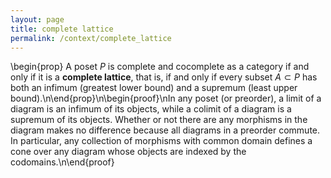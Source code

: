 ```yaml
---
layout: page
title: complete lattice
permalink: /context/complete_lattice
---
```

\begin{prop} A poset $P$ is complete and cocomplete as a category if and only if it is a  **complete lattice**, that is, if and only if every subset $A \subset P$ has both an infimum $($greatest lower bound$)$ and a supremum $($least upper bound$)$.\n\end{prop}\n\begin{proof}\nIn any poset (or preorder), a limit of a diagram is an infimum of its objects, while a colimit of a diagram is a supremum of its objects. Whether or not there are any morphisms in the diagram makes no difference because all diagrams in a preorder commute. In particular, any collection of morphisms with common domain defines a cone over any diagram whose objects are indexed by the codomains.\n\end{proof}
